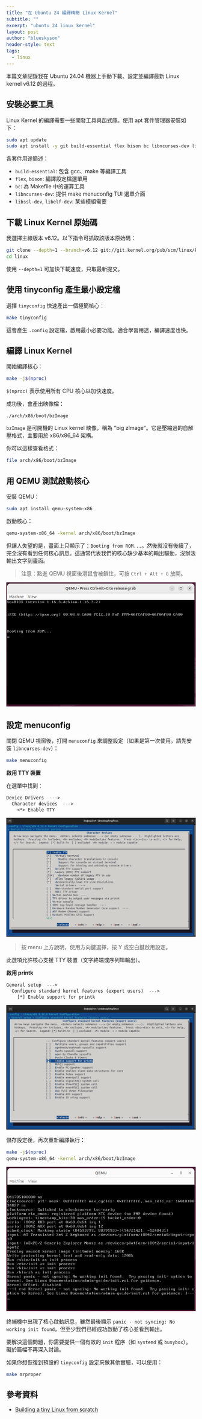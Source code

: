 ```yaml
---
title: "在 Ubuntu 24 編譯精簡 Linux Kernel"
subtitle: ""
excerpt: "ubuntu 24 linux kernel"
layout: post
author: "blueskyson"
header-style: text
tags:
  - linux
---
```


本篇文章記錄我在 Ubuntu 24.04 機器上手動下載、設定並編譯最新 Linux kernel v6.12 的過程。

## 安裝必要工具

Linux Kernel 的編譯需要一些開發工具與函式庫。使用 apt 套件管理器安裝如下：

```bash
sudo apt update
sudo apt install -y git build-essential flex bison bc libncurses-dev libssl-dev libelf-dev
````

各套件用途簡述：

- `build-essential`: 包含 gcc、make 等編譯工具
- `flex`, `bison`: 編譯設定檔選單用
- `bc`: 為 Makefile 中的運算工具
- `libncurses-dev`: 提供 make menuconfig TUI 選單介面
- `libssl-dev`, `libelf-dev`: 某些模組需要

## 下載 Linux Kernel 原始碼

我選擇主線版本 v6.12。以下指令可抓取該版本原始碼：

```bash
git clone --depth=1 --branch=v6.12 git://git.kernel.org/pub/scm/linux/kernel/git/torvalds/linux.git
cd linux
```

使用 `--depth=1` 可加快下載速度，只取最新提交。

## 使用 tinyconfig 產生最小設定檔

選擇 `tinyconfig` 快速產出一個極簡核心：

```bash
make tinyconfig
```

這會產生 `.config` 設定檔，啟用最小必要功能。適合學習用途，編譯速度也快。

## 編譯 Linux Kernel

開始編譯核心：

```bash
make -j$(nproc)
```

`$(nproc)` 表示使用所有 CPU 核心以加快速度。

成功後，會產出映像檔：

```non
./arch/x86/boot/bzImage
```

`bzImage` 是可開機的 Linux kernel 映像，稱為 "big zImage"。它是壓縮過的自解壓格式，主要用於 x86/x86\_64 架構。

你可以這樣查看格式：

```bash
file arch/x86/boot/bzImage
```

## 用 QEMU 測試啟動核心

安裝 QEMU：

```bash
sudo apt install qemu-system-x86
```

啟動核心：

```bash
qemu-system-x86_64 -kernel arch/x86/boot/bzImage
```

但讓人失望的是，畫面上只顯示了：`Booting from ROM...`。然後就沒有後續了，完全沒有看到任何核心訊息。這通常代表我們的核心缺少基本的輸出驅動，沒辦法輸出文字到畫面。

> 注意：點進 QEMU 視窗後滑鼠會被鎖住，可按 `Ctrl + Alt + G` 放開。

![](https://raw.githubusercontent.com/blueskyson/image-host/master/2025/boot-tiny-linux-1.png)

## 設定 menuconfig

關閉 QEMU 視窗後，打開 `menuconfig` 來調整設定（如果是第一次使用，請先安裝 `libncurses-dev`）：

```bash
make menuconfig
```

**啟用 TTY 裝置**

在選單中找到：

```non
Device Drivers  --->
  Character devices  --->
    <*> Enable TTY
```

![](https://raw.githubusercontent.com/blueskyson/image-host/master/2025/boot-tiny-linux-2.png)

> 按 menu 上方說明，使用方向鍵選擇，按 Y 或空白鍵啟用設定。

此選項允許核心支援 TTY 裝置（文字終端或序列埠輸出）。

**啟用 printk**

```non
General setup  --->
  Configure standard kernel features (expert users)  --->
    [*] Enable support for printk
```

![](https://raw.githubusercontent.com/blueskyson/image-host/master/2025/boot-tiny-linux-3.png)

儲存設定後，再次重新編譯執行：

```bash
make -j$(nproc)
qemu-system-x86_64 -kernel arch/x86/boot/bzImage
```

![](https://raw.githubusercontent.com/blueskyson/image-host/master/2025/boot-tiny-linux-4.png)

終端機中出現了核心啟動訊息，雖然最後顯示 `panic - not syncing: No working init found`，但至少我們已經成功啟動了核心並看到輸出。

要解決這個問題，你需要提供一個有效的 `init` 程序（如 `systemd` 或 `busybox`）。礙於篇幅不再深入討論。

如果你想恢復到預設的 `tinyconfig` 設定來做其他實驗，可以使用：

```bash
make mrproper
```

## 參考資料

- [Building a tiny Linux from scratch](https://blinry.org/tiny-linux/)